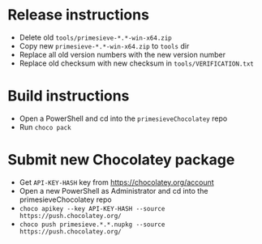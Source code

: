 # Release instructions

* Delete old ```tools/primesieve-*.*-win-x64.zip```
* Copy new ```primesieve-*.*-win-x64.zip``` to ```tools``` dir
* Replace all old version numbers with the new version number
* Replace old checksum with new checksum in ```tools/VERIFICATION.txt```

# Build instructions

* Open a PowerShell and cd into the ```primesieveChocolatey``` repo
* Run ```choco pack```

# Submit new Chocolatey package

* Get ```API-KEY-HASH``` key from https://chocolatey.org/account
* Open a new PowerShell as Administrator and cd into the primesieveChocolatey repo
* ```choco apikey --key API-KEY-HASH --source https://push.chocolatey.org/```
* ```choco push primesieve.*.*.nupkg --source https://push.chocolatey.org/```
